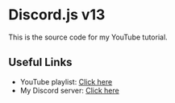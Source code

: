# Discord.js v13
This is the source code for my YouTube tutorial.

## Useful Links
- YouTube playlist: [Click here](https://www.youtube.com/playlist?list=PLIyfGwNKOLhTGJ___wOb0B63zLMz9MfaL)
- My Discord server: [Click here](https://discord.gg/wACSb5qcpm)
